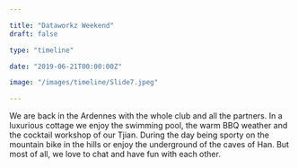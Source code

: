 ```yaml
---

title: "Dataworkz Weekend"
draft: false

type: "timeline"

date: "2019-06-21T00:00:00Z"

image: "/images/timeline/Slide7.jpeg"

---
```


We are back in the Ardennes with the whole club and all the partners. In a luxurious cottage we enjoy the swimming pool, the warm BBQ weather and the cocktail workshop of our Tjian. During the day being sporty on the mountain bike in the hills or enjoy the underground of the caves of Han. But most of all, we love to chat and have fun with each other.
